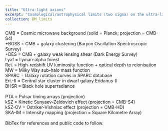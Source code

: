 ```yaml
---
title: "Ultra-light axions"
excerpt: "Cosmological/astrophysical limits (two sigma) on the ultra-light axion energy density vs. particle mass.<br/>Solid = current limit; thick line = projected limit.<br/><img src='/images/UDM_astro_complete.png'>"
collection: DM_limits
---
```


CMB = Cosmic microwave background (solid = Planck; projection = CMB-S4)<br/>+BOSS = CMB + galaxy clustering (Baryon Oscillation Spectroscopic Survey)<br/>+DES = CMB + galaxy weak lensing shear (Dark Energy Survey)<br/>Lyaf = Lyman-alpha forest<br/>Rei. = High-redshift UV luminosity function + optical depth to reionisation<br/>MW = Milky Way sub-halo mass function<br/>SPARC = Galaxy rotation curves in SPARC database<br/>Eri.-II = Central star cluster in dwarf galaxy Eridanus-II<br/>BHSR = Black hole superradiance<br/><br/>PTA = Pulsar timing arrays (projection)<br/>kSZ = Kinetic Sunyaev-Zeldovich effect (projection = CMB-S4)<br/>kSZ-OV = Ostriker-Vishniac effect (projection = CMB-HD)<br/>SKA-IM = Intensity mapping (projection = Square Kilometre Array)<br/><br/>BibTex for references and public code to follow.
